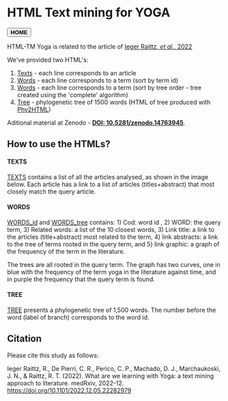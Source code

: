 # HTML Text mining for YOGA
<button onclick="window.location.href='https://aibialab.github.io/';">**HOME**</button>

HTML-TM Yoga is related to the article of [Ieger Raittz, *et al.*, 2022](https://doi.org/10.1101/2022.12.05.22282979) 


We've provided two HTML's:
1. [Texts](https://aibialab.github.io/HTMLTMYoga/TEXTS.html) - each line corresponds to an article
2. [Words](https://aibialab.github.io/HTMLTMYoga/WORDS.html) - each line corresponds to a term (sort by term id)
3. [Words](https://aibialab.github.io/HTMLTMYoga/WORDS2.html) - each line corresponds to a term (sort by tree order - tree created using the 'complete' algorithm)
4. [Tree](https://aibialab.github.io/HTMLTMYoga/WRDtree.html) - phylogenetic tree of 1500 words (HTML of tree produced with [Phy2HTML](https://github.com/msrosenberg/Phy2HTML))

Aditional material at Zenodo - [**DOI: 10.5281/zenodo.14763945**](https://doi.org/10.5281/zenodo.14763945).

## How to use the HTMLs?

#### TEXTS
[TEXTS](https://aibialab.github.io/HTMLTMYoga/TEXTS.html) contains a list of all the articles analysed, as shown in the
image below. Each article has a link to a list of articles (titles+abstract) that most closely match
the query article.

#### WORDS
[WORDS_id](https://aibialab.github.io/HTMLTMYoga/WORDS.html) and [WORDS_tree](https://aibialab.github.io/HTMLTMYoga/WORDS2.html) contains: 1) Cod: word id , 2) WORD: the query term,
3) Related words: a list of the 10 closest words, 3) Link title: a link to the articles (title+abstract)
most related to the term, 4) link abstracts: a link to the tree of terms rooted in the query term, and
5) link graphic: a graph of the frequency of the term in the literature.

The trees are all rooted in the query term. The graph has two curves, one in blue with the
frequency of the term yoga in the literature against time, and in purple the frequency that the query
term is found.

#### TREE
[TREE](https://aibialab.github.io/HTMLTMYoga/WRDtree.html) presents a phylogenetic tree of 1,500 words. The number before the word (label of branch) corresponds to the word id.


## Citation

Please cite this study as follows:

Ieger Raittz, R., De Pierri, C. R., Perico, C. P., Machado, D. J., Marchaukoski, J. N., & Raittz, R. T. (2022). What are we learning with Yoga: a text mining approach to literature. medRxiv, 2022-12. <https://doi.org/10.1101/2022.12.05.22282979>

